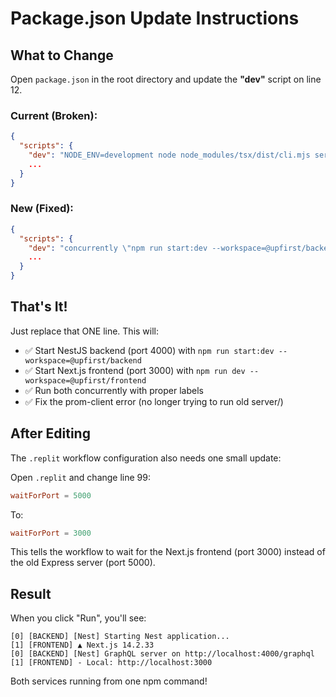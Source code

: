 # Package.json Update Instructions

## What to Change

Open `package.json` in the root directory and update the **"dev"** script on line 12.

### Current (Broken):
```json
{
  "scripts": {
    "dev": "NODE_ENV=development node node_modules/tsx/dist/cli.mjs server/index.ts",
    ...
  }
}
```

### New (Fixed):
```json
{
  "scripts": {
    "dev": "concurrently \"npm run start:dev --workspace=@upfirst/backend\" \"npm run dev --workspace=@upfirst/frontend\"",
    ...
  }
}
```

## That's It!

Just replace that ONE line. This will:
- ✅ Start NestJS backend (port 4000) with `npm run start:dev --workspace=@upfirst/backend`
- ✅ Start Next.js frontend (port 3000) with `npm run dev --workspace=@upfirst/frontend`
- ✅ Run both concurrently with proper labels
- ✅ Fix the prom-client error (no longer trying to run old server/)

## After Editing

The `.replit` workflow configuration also needs one small update:

Open `.replit` and change line 99:
```toml
waitForPort = 5000
```

To:
```toml
waitForPort = 3000
```

This tells the workflow to wait for the Next.js frontend (port 3000) instead of the old Express server (port 5000).

## Result

When you click "Run", you'll see:
```
[0] [BACKEND] [Nest] Starting Nest application...
[1] [FRONTEND] ▲ Next.js 14.2.33
[0] [BACKEND] [Nest] GraphQL server on http://localhost:4000/graphql
[1] [FRONTEND] - Local: http://localhost:3000
```

Both services running from one npm command!
